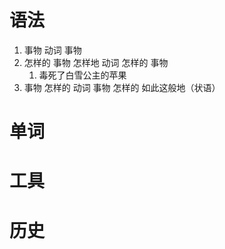 # 语法
1. 事物 动词 事物
2. 怎样的 事物 怎样地 动词 怎样的 事物
	1. 毒死了白雪公主的苹果
3. 事物 怎样的 动词 事物 怎样的 如此这般地（状语）
# 单词
# 工具
# 历史
